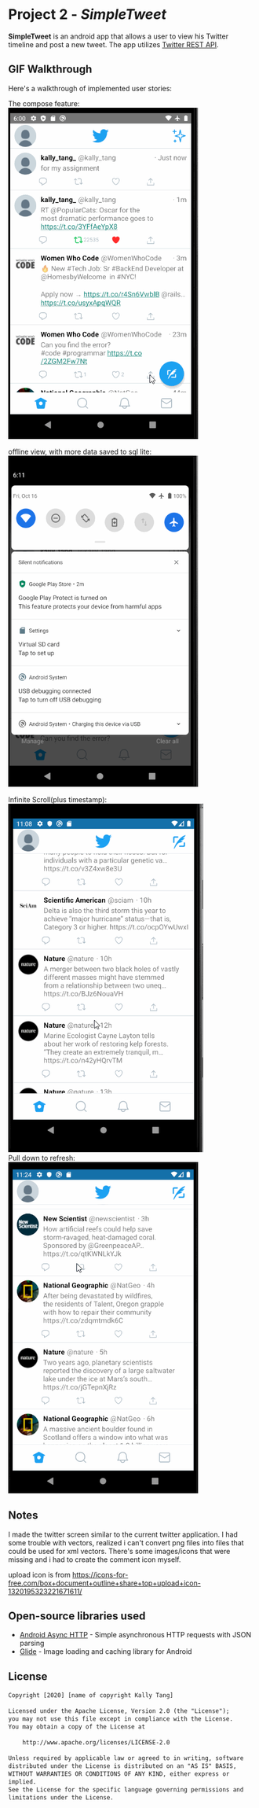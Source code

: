 # Project 2 - *SimpleTweet*


**SimpleTweet** is an android app that allows a user to view his Twitter timeline and post a new tweet. The app utilizes [Twitter REST API](https://dev.twitter.com/rest/public).



## GIF Walkthrough

Here's a walkthrough of implemented user stories:<br>

The compose feature:<br>
<img src='https://github.com/kallytang/SimpleTweet/blob/main/compose.gif' title='Video Walkthrough' width='' alt='Video Walkthrough' /><br>

offline view, with more data saved to sql lite: <br>
<img src='https://github.com/kallytang/SimpleTweet/blob/main/offline_view.gif' title='Video Walkthrough' width='' alt='Video Walkthrough' /><br>

 Infinite Scroll(plus timestamp): <br>
<img src='https://github.com/kallytang/SimpleTweet/blob/master/infinite_scroll.gif' title='Infinite Scroll'  /><br>
Pull down to refresh:<br>
<img src='https://github.com/kallytang/SimpleTweet/blob/master/refresh_button.gif' title='Refresh Button'  /><br>



## Notes

I made the twitter screen similar to the current twitter application. I had some trouble with vectors, realized i can't convert png files into files that could be used for xml vectors. There's some images/icons that were missing and i had to create the comment icon myself. 

upload icon is from https://icons-for-free.com/box+document+outline+share+top+upload+icon-1320195323221671611/  

## Open-source libraries used

- [Android Async HTTP](https://github.com/codepath/CPAsyncHttpClient) - Simple asynchronous HTTP requests with JSON parsing
- [Glide](https://github.com/bumptech/glide) - Image loading and caching library for Android

## License

    Copyright [2020] [name of copyright Kally Tang]

    Licensed under the Apache License, Version 2.0 (the "License");
    you may not use this file except in compliance with the License.
    You may obtain a copy of the License at

        http://www.apache.org/licenses/LICENSE-2.0

    Unless required by applicable law or agreed to in writing, software
    distributed under the License is distributed on an "AS IS" BASIS,
    WITHOUT WARRANTIES OR CONDITIONS OF ANY KIND, either express or implied.
    See the License for the specific language governing permissions and
    limitations under the License.
